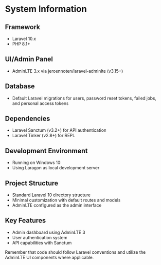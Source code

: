# System Information

## Framework
- Laravel 10.x
- PHP 8.1+

## UI/Admin Panel
- AdminLTE 3.x via jeroennoten/laravel-adminlte (v3.15+)

## Database
- Default Laravel migrations for users, password reset tokens, failed jobs, and personal access tokens

## Dependencies
- Laravel Sanctum (v3.2+) for API authentication
- Laravel Tinker (v2.8+) for REPL

## Development Environment
- Running on Windows 10
- Using Laragon as local development server

## Project Structure
- Standard Laravel 10 directory structure
- Minimal customization with default routes and models
- AdminLTE configured as the admin interface

## Key Features
- Admin dashboard using AdminLTE 3
- User authentication system
- API capabilities with Sanctum

Remember that code should follow Laravel conventions and utilize the AdminLTE UI components where applicable. 
